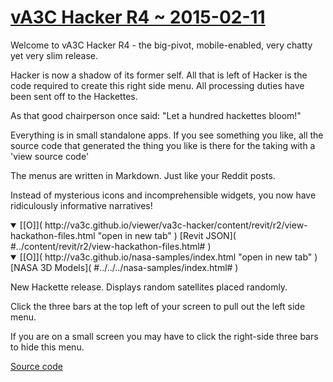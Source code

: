 [vA3C Hacker R4 ~ 2015-02-11]( ./va3c-hacker-r4.html "The big pivot release" )
===

Welcome to vA3C Hacker R4 - the big-pivot, mobile-enabled, very chatty yet very slim release.

Hacker is now a shadow of its former self. All that is left of Hacker is the code required to create this right side menu.
All processing duties have been sent off to the Hackettes.

As that good chairperson once said: "Let a hundred hackettes bloom!" 

Everything is in small standalone apps. 
If you see something you like, all the source code that generated the thing you like is there for the taking with a 'view source code'

The menus are written in Markdown. Just like your Reddit posts. 

Instead of mysterious icons and incomprehensible widgets, you now have ridiculously informative narratives!


<details open>
<summary>
[[O]]( http://va3c.github.io/viewer/va3c-hacker/content/revit/r2/view-hackathon-files.html "open in new tab" )
[Revit JSON]( #../content/revit/r2/view-hackathon-files.html# )
</summary>

</details>
<details open>
<summary>
[[O]]( http://va3c.github.io/nasa-samples/index.html "open in new tab" )
[NASA 3D Models]( #../../../nasa-samples/index.html# )
</summary>

New Hackette release. Displays random satellites placed randomly.

Click the three bars at the top left of your screen to pull out the left side menu.

If you are on a small screen you may have to click the right-side three bars to hide this menu.
</details>

[Source code]( https://github.com/va3c/viewer/tree/gh-pages/va3c-hacker )